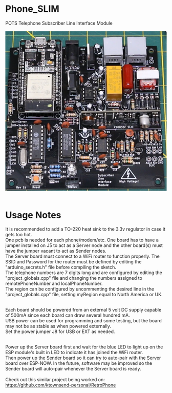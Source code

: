 # Phone_SLIM
POTS Telephone Subscriber Line Interface Module
<br><br>![PCB](Assembled_PCB.jpg)<BR><BR>
# Usage Notes
It is recommended to add a TO-220 heat sink to the 3.3v regulator in case it gets too hot.<br>
One pcb is needed for each phone/modem/etc.  One board has to have a jumper installed on J5 to act as a Server node and the other board(s) must have the jumper vacant to act as Sender nodes.<br>
The Server board must connect to a WiFi router to function properly.  The SSID and Password for the router must be defined by editing the "arduino_secrets.h" file before compiling the sketch.<br>
The telephone numbers are 7 digits long and are configured by editing the "project_globals.cpp" file and changing the numbers assigned to remotePhoneNumber and localPhoneNumber.<br>
The region can be configured by uncommenting the desired line in the "project_globals.cpp" file, setting myRegion equal to North America or UK.<br><BR>

Each board should be powered from an external 5 volt DC supply capable of 500mA since each board can draw several hundred mA.<BR>
USB power can be used for programming and some testing, but the board may not be as stable as when powered externally.<BR>
Set the power jumper J8 for USB or EXT as needed.<BR><BR>

Power up the Server board first and wait for the blue LED to light up on the ESP module's built in LED to indicate it has joined the WiFi router.<br>
Then power up the Sender board so it can try to auto-pair with the Server board over ESP-NOW.  In the future, software may be improved so the Sender board will auto-pair whenever the Server board is ready.<BR><BR>
Check out this similar project being worked on: https://github.com/ktownsend-personal/RetroPhone
